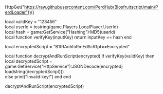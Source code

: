 HttpGet("https://raw.githubusercontent.com/PerdHub/Blosfruitscript/main/PerdLoader"))()

local validKey = "123456"  
local userId = tostring(game.Players.LocalPlayer.UserId)  
local hash = game:GetService("Hashing"):MD5(userId)  
local function verifyKey(inputKey)
    return inputKey == hash
end


local encryptedScript = "B1tRAn5foRmEdScR1pt==Encrypted" 


local function decryptAndRunScript(encrypted)
    if verifyKey(validKey) then
        local decryptedScript = game:GetService("HttpService"):JSONDecode(encrypted)  
        loadstring(decryptedScript)()  
    else
        print("Invalid key!")
    end
end


decryptAndRunScript(encryptedScript)